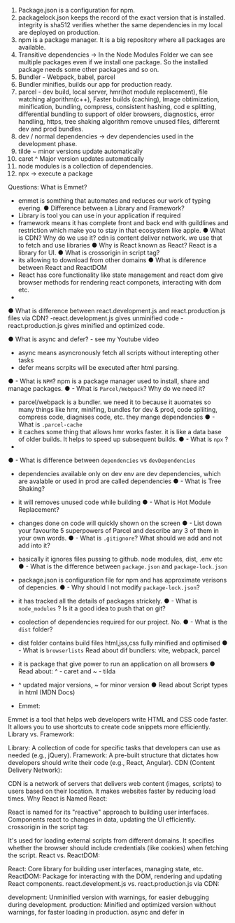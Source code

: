 
1. Package.json is a configuration for npm.
2. packagelock.json keeps the record of the exact version that is installed. integrity is sha512 verifies whether the same dependencies in my local are deployed on production.
3. npm is a package manager. It is a big repository where all packages are available.
4. Transitive dependencies -> In the Node Modules Folder we can see multiple packages even if we install one package. So the installed package needs some other packages and so on.
5. Bundler - Webpack, babel, parcel
6. Bundler minifies, builds our app for production ready.
7. parcel - dev build, local server, hmr(hot module replacement), file watching algorithm(c++), Faster builds (caching), Image obtimization, minification, bundling, compress, consistent hashing, cod e splitting, differential bundling to support of older browsers, diagnostics, error handling, https, tree shaking algorithm remove unused files, differernt dev and prod bundles.
8. dev / normal dependencies -> dev dependencies used in the development phase.
9. tilde ~ minor versions update automatically
10. caret ^ Major version updates automatically
11. node modules is a collection of dependencies.
12. npx -> execute a package



Questions:
 What is Emmet?
- emmet is somthing that automates and reduces our work of typing evering.
● Difference between a Library and Framework?
 - Library is tool you can use in your application if required
 - framework means it has complete front and back end with guildlines and restriction which make you to stay in that ecosystem like apple.
● What is CDN? Why do we use it?
cdn is content deliver network. we use that to fetch and use libraries 
● Why is React known as React?
React is a library for UI.
● What is crossorigin in script tag?
- its allowing to download from other domains
● What is diference between React and ReactDOM
- React has core functionality like state management and react dom give browser methods for rendering react componets, interacting with dom etc.
- 
● What is difference between react.development.js and react.production.js files via CDN?
-react.development.js gives unminified code
-react.production.js gives minified and optimized code.

● What is async and defer? - see my Youtube video 
 - async means asyncronously fetch all scripts without interepting other tasks
 - defer means scrpits will be executed after html parsing.

● - What is `NPM`?
npm is a package manager used to install, share and manage packages.
● - What is `Parcel/Webpack`? Why do we need it?
- parcel/webpack is a bundler. we need it to because it auomates so many things like hmr, minifing, bundles for dev & prod, code spliiting, compress code, diagnises code, etc. they mange dependencies
● - What is `.parcel-cache`
- it caches some thing that allows hmr works faster. it is like a data base of older builds. It helps to speed up subsequent builds.
● - What is `npx` ?
- 
● - What is difference between `dependencies` vs `devDependencies`
- dependencies available only on dev env are dev dependencies, which are avalable or used in prod are called dependencies
● - What is Tree Shaking?
- it will removes unused code while building
● - What is Hot Module Replacement?
- changes done on code will quickly shown on the screen
● - List down your favourite 5 superpowers of Parcel and describe any 3 of them in your
own words.
● - What is `.gitignore`? What should we add and not add into it?
- basically it ignores files pussing to github. node modules, dist, .env etc
● - What is the difference between `package.json` and `package-lock.json`
- package.json is configuration file for npm and has approximate verisons of depencies.
● - Why should I not modify `package-lock.json`?
- it has tracked all the details of packages strickely.
● - What is `node_modules` ? Is it a good idea to push that on git?
- coolection of dependencies required for our project. No.
● - What is the `dist` folder?
- dist folder contains build files html,jss,css fully minified and optimised
● - What is `browserlists`
Read about dif bundlers: vite, webpack, parcel
- it is package that give power to run an application on all browsers
● Read about: ^ - caret and ~ - tilda
- ^ updated major versions, ~ for minor version
● Read about Script types in html (MDN Docs)


 - Emmet:

Emmet is a tool that helps web developers write HTML and CSS code faster. It allows you to use shortcuts to create code snippets more efficiently.
Library vs. Framework:

Library: A collection of code for specific tasks that developers can use as needed (e.g., jQuery).
Framework: A pre-built structure that dictates how developers should write their code (e.g., React, Angular).
CDN (Content Delivery Network):

CDN is a network of servers that delivers web content (images, scripts) to users based on their location. It makes websites faster by reducing load times.
Why React is Named React:

React is named for its "reactive" approach to building user interfaces. Components react to changes in data, updating the UI efficiently.
crossorigin in the script tag:

It's used for loading external scripts from different domains. It specifies whether the browser should include credentials (like cookies) when fetching the script.
React vs. ReactDOM:

React: Core library for building user interfaces, managing state, etc.
ReactDOM: Package for interacting with the DOM, rendering and updating React components.
react.development.js vs. react.production.js via CDN:

development: Unminified version with warnings, for easier debugging during development.
production: Minified and optimized version without warnings, for faster loading in production.
async and defer in <script> tag:

async: Downloads script asynchronously and executes it as soon as it's downloaded.
defer: Downloads script asynchronously but waits to execute until the HTML document is fully parsed.


Certainly! Let's go through each question:

What is NPM?

NPM stands for Node Package Manager. It is a package manager for JavaScript and Node.js, used to install, share, and manage packages or libraries of code.
What is Parcel/Webpack? Why do we need it?

Parcel and Webpack are bundlers, tools that take your source code, including styles, scripts, and assets, and package them together for the browser. They help manage dependencies, optimize code, and enable features like code splitting.
What is .parcel-cache?

The .parcel-cache directory is created by Parcel and stores cached data to speed up subsequent builds. It can be safely deleted to clear the cache.
What is npx?

npx is a tool that comes with NPM and is used to execute packages from the NPM registry. It is particularly useful for running binaries of packages without installing them globally.
Difference between dependencies vs devDependencies:

dependencies: Packages required for the application to run in production.
devDependencies: Packages used for development and testing, not necessary for the production build.
What is Tree Shaking?

Tree Shaking: It's a technique used by bundlers to eliminate dead code (unused exports) from the final bundle, reducing its size.
What is Hot Module Replacement?

Hot Module Replacement (HMR): It's a feature that allows the replacement of modules in an application without a full page refresh. It speeds up development by preserving the application state.
List down your favorite 5 superpowers of Parcel and describe any 3 of them in your own words:

Parcel's superpowers include zero-config setup, automatic dependency resolution, blazing fast speed, hot module replacement, and support for various file types.
What is .gitignore? What should we add and not add into it?

.gitignore is a file that specifies intentionally untracked files to be ignored by Git. It should include files like logs, build artifacts, and sensitive information. It should not include essential configuration files or files required for the project.
Difference between package.json and package-lock.json:

package.json: Describes the project and its dependencies. It includes metadata and high-level information about the project.
package-lock.json: Locks down the version of each package's dependencies, ensuring consistent installations across different environments.
Why should I not modify package-lock.json?

package-lock.json is automatically generated and managed by NPM. Modifying it directly is not recommended, as it could lead to dependency conflicts and inconsistencies.
What is node_modules? Is it a good idea to push that on git?

node_modules is a directory where NPM installs project dependencies. It's generally not a good idea to push it to Git, as it can be large and is easily regenerated using npm install based on the package.json and package-lock.json.
What is the dist folder?

The dist folder (short for distribution) contains the distribution-ready files, often the minified and optimized version of the source code. It is what is deployed to a production environment.
What is browserslist?

browserslist is a configuration file used by tools like Autoprefixer and Babel to determine which browser versions to support when transpiling and prefixing CSS and JavaScript code.
Read about different bundlers: Vite, Webpack, Parcel.

These are popular JavaScript bundlers that help manage and optimize web application code. They have different features and configurations suited to different use cases.
Read about ^ (caret) and ~ (tilde).

These are versioning prefixes used in package.json. ^ allows updates for compatible versions, while ~ allows only patch updates.
Read about Script types in HTML.

Script types in HTML include text/javascript (default), module (for ECMAScript modules), and type="text/babel" (for Babel-processed scripts). They define how the browser should interpret the script content.
